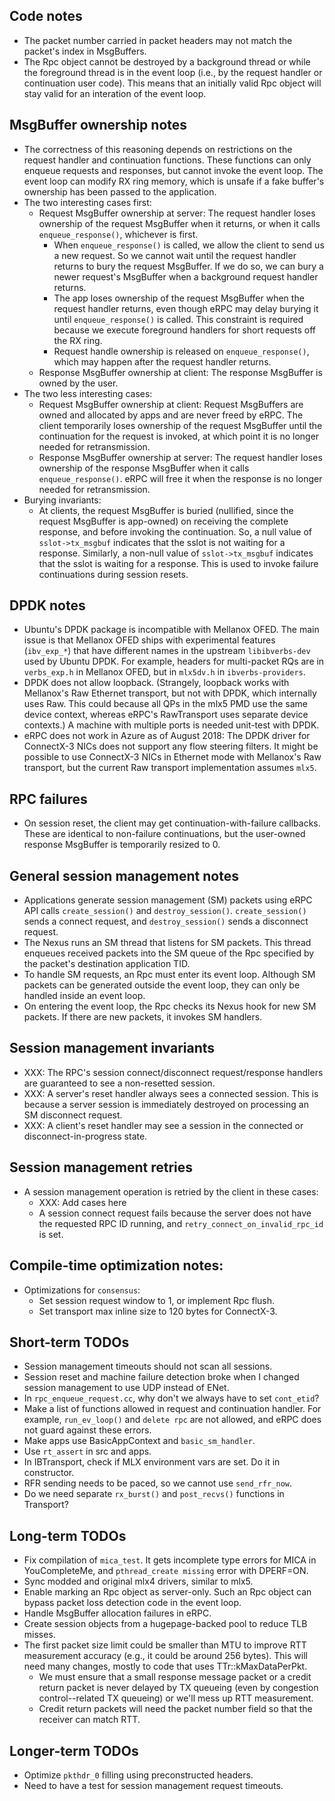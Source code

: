## Code notes
 * The packet number carried in packet headers may not match the packet's index
   in MsgBuffers.
 * The Rpc object cannot be destroyed by a background thread or while the
   foreground thread is in the event loop (i.e., by the request handler or
   continuation user code). This means that an initially valid Rpc object will
   stay valid for an interation of the event loop.

## MsgBuffer ownership notes
 * The correctness of this reasoning depends on restrictions on the request
   handler and continuation functions. These functions can only enqueue requests
   and responses, but cannot invoke the event loop. The event loop can modify
   RX ring memory, which is unsafe if a fake buffer's ownership has been passed
   to the application.
 * The two interesting cases first:
   * Request MsgBuffer ownership at server: The request handler loses ownership
     of the request MsgBuffer when it returns, or when it calls
     `enqueue_response()`, whichever is first.
      * When `enqueue_response()` is called, we allow the client to send us
        a new request. So we cannot wait until the request handler returns to
        bury the request MsgBuffer. If we do so, we can bury a newer request's
        MsgBuffer when a background request handler returns.
      * The app loses ownership of the request MsgBuffer when the request
        handler returns, even though eRPC may delay burying it until
        `enqueue_response()` is called. This constraint is required because we
        execute foreground handlers for short requests off the RX ring.
      * Request handle ownership is released on `enqueue_response()`, which may
        happen after the request handler returns.
   * Response MsgBuffer ownership at client: The response MsgBuffer is owned by
     the user.
 * The two less interesting cases:
   * Request MsgBuffer ownership at client: Request MsgBuffers are owned and
     allocated by apps and are never freed by eRPC. The client temporarily loses
     ownership of the request MsgBuffer until the continuation for the request
     is invoked, at which point it is no longer needed for retransmission.
   * Response MsgBuffer ownership at server: The request handler loses ownership
     of the response MsgBuffer when it calls `enqueue_response()`. eRPC will
     free it when the response is no longer needed for retransmission.
 * Burying invariants:
   * At clients, the request MsgBuffer is buried (nullified, since the request
     MsgBuffer is app-owned) on receiving the complete response, and before
     invoking the continuation. So, a null value of `sslot->tx_msgbuf` indicates
     that the sslot is not waiting for a response. Similarly, a non-null value
     of `sslot->tx_msgbuf` indicates that the sslot is waiting for a response.
     This is used to invoke failure continuations during session resets.

## DPDK notes
 * Ubuntu's DPDK package is incompatible with Mellanox OFED. The main issue
   is that Mellanox OFED ships with experimental features (`ibv_exp_*`) that
   have different names in the upstream `libibverbs-dev` used by Ubuntu DPDK.
   For example, headers for multi-packet RQs are in `verbs_exp.h` in Mellanox
   OFED, but in `mlx5dv.h` in `ibverbs-providers`.
 * DPDK does not allow loopback. (Strangely, loopback works with Mellanox's
   Raw Ethernet transport, but not with DPDK, which internally uses Raw. This
   could because all QPs in the mlx5 PMD use the same device context, whereas
   eRPC's RawTransport uses separate device contexts.) A machine with multiple
   ports is needed unit-test with DPDK.
 * eRPC does not work in Azure as of August 2018: The DPDK driver for ConnectX-3
   NICs does not support any flow steering filters. It might be possible to use
   ConnectX-3 NICs in Ethernet mode with Mellanox's Raw transport, but the
   current Raw transport implementation assumes `mlx5`.

## RPC failures
 * On session reset, the client may get continuation-with-failure callbacks.
   These are identical to non-failure continuations, but the user-owned response
   MsgBuffer is temporarily resized to 0. 

## General session management notes
 * Applications generate session management (SM) packets using eRPC API calls
   `create_session()` and `destroy_session()`. `create_session()` sends a
   connect request, and `destroy_session()` sends a disconnect request.
 * The Nexus runs an SM thread that listens for SM packets. This thread enqueues
   received packets into the SM queue of the Rpc specified by the packet's
   destination application TID.
 * To handle SM requests, an Rpc must enter its event loop. Although SM packets
   can be generated outside the event loop, they can only be handled inside an
   event loop.
 * On entering the event loop, the Rpc checks its Nexus hook for new SM
   packets. If there are new packets, it invokes SM handlers.

## Session management invariants
 * XXX: The RPC's session connect/disconnect request/response handlers are
   guaranteed to see a non-resetted session.
 * XXX: A server's reset handler always sees a connected session. This is
   because a server session is immediately destroyed on processing an SM
   disconnect request.
 * XXX: A client's reset handler may see a session in the connected or
   disconnect-in-progress state.

## Session management retries
 * A session management operation is retried by the client in these cases:
   * XXX: Add cases here
   * A session connect request fails because the server does not have the
     requested RPC ID running, and `retry_connect_on_invalid_rpc_id` is set.

## Compile-time optimization notes:
 * Optimizations for `consensus`:
   * Set session request window to 1, or implement Rpc flush.
   * Set transport max inline size to 120 bytes for ConnectX-3.

## Short-term TODOs
 * Session management timeouts should not scan all sessions.
 * Session reset and machine failure detection broke when I changed session
   management to use UDP instead of ENet.
 * In `rpc_enqueue_request.cc`, why don't we always have to set `cont_etid`?
 * Make a list of functions allowed in request and continuation handler. For
   example, `run_ev_loop()` and `delete rpc` are not allowed, and eRPC does not
   guard against these errors.
 * Make apps use BasicAppContext and `basic_sm_handler`.
 * Use `rt_assert` in src and apps.
 * In IBTransport, check if MLX environment vars are set. Do it in constructor.
 * RFR sending needs to be paced, so we cannot use `send_rfr_now`.
 * Do we need separate `rx_burst()` and `post_recvs()` functions in Transport?

## Long-term TODOs
 * Fix compilation of `mica_test`. It gets incomplete type errors for MICA in
   YouCompleteMe, and `pthread_create missing` error with DPERF=ON.
 * Sync modded and original mlx4 drivers, similar to mlx5.
 * Enable marking an Rpc object as server-only. Such an Rpc object can bypass
   packet loss detection code in the event loop.
 * Handle MsgBuffer allocation failures in eRPC.
 * Create session objects from a hugepage-backed pool to reduce TLB misses.
 * The first packet size limit could be smaller than MTU to improve RTT
   measurement accuracy (e.g., it could be around 256 bytes). This will need
   many changes, mostly to code that uses TTr::kMaxDataPerPkt.
   * We must ensure that a small response message packet or a credit return
     packet is never delayed by TX queueing (even by congestion control--related
     TX queueing) or we'll mess up RTT measurement.
   * Credit return packets will need the packet number field so that the
     receiver can match RTT.

## Longer-term TODOs
 * Optimize `pkthdr_0` filling using preconstructed headers.
 * Need to have a test for session management request timeouts.
